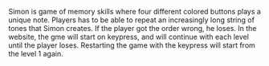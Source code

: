 Simon is  game of memory skills where four different colored buttons plays a unique note. Players has to be able to repeat an increasingly long string of tones that Simon creates. If the player got the order wrong, he loses. In the website, the gme will start on  keypress, and will continue with each level until the player loses. Restarting the game with the keypress will start from the level 1 again.
